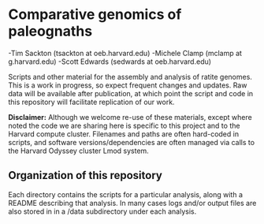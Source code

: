 Comparative genomics of paleognaths
===============

-Tim Sackton (tsackton at oeb.harvard.edu)
-Michele Clamp (mclamp at g.harvard.edu)
-Scott Edwards (sedwards at oeb.harvard.edu)


Scripts and other material for the assembly and analysis of ratite genomes. This is a work
in progress, so expect frequent changes and updates. Raw data will be available after publication,
at which point the script and code in this repository will facilitate replication of our work.

**Disclaimer:** Although we welcome re-use of these materials, except where noted the code
we are sharing here is specific to this project and to the Harvard compute cluster. 
Filenames and paths are often hard-coded in scripts, and software versions/dependencies are
often managed via calls to the Harvard Odyssey cluster Lmod system.


Organization of this repository
------------

Each directory contains the scripts for a particular analysis, along with a README describing
that analysis. In many cases logs and/or output files are also stored in in a /data subdirectory 
under each analysis.